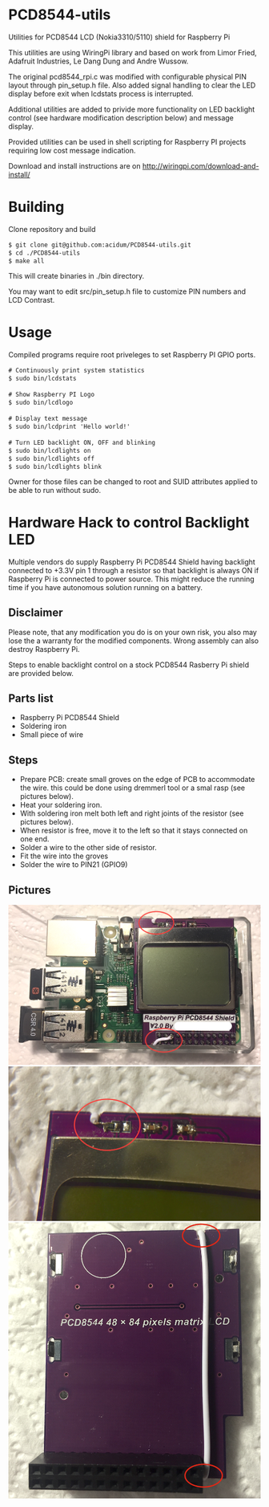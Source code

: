 # PCD8544-utils
Utilities for PCD8544 LCD (Nokia3310/5110) shield for Raspberry Pi

This utilities are using WiringPi library and based on work
from Limor Fried, Adafruit Industries, Le Dang Dung and Andre Wussow.

The original pcd8544_rpi.c was modified with configurable physical PIN layout
through pin_setup.h file. Also added signal handling to clear the LED display
before exit when lcdstats process is interrupted.

Additional utilities are added to privide more functionality on LED backlight
control (see hardware modification description below) and message display.

Provided utilities can be used in shell scripting for Raspberry PI projects
requiring low cost message indication.

Download and install instructions are on http://wiringpi.com/download-and-install/

# Building

Clone repository and build

```
$ git clone git@github.com:acidum/PCD8544-utils.git
$ cd ./PCD8544-utils
$ make all
```

This will create binaries in ./bin directory.

You may want to edit src/pin_setup.h file to customize PIN numbers and LCD Contrast.


# Usage
Compiled programs require root priveleges to set Raspberry PI GPIO ports.

```
# Continuously print system statistics
$ sudo bin/lcdstats 

# Show Raspberry PI Logo
$ sudo bin/lcdlogo  

# Display text message
$ sudo bin/lcdprint 'Hello world!'

# Turn LED backlight ON, OFF and blinking
$ sudo bin/lcdlights on
$ sudo bin/lcdlights off
$ sudo bin/lcdlights blink
```

Owner for those files can be changed to root and SUID attributes applied to
be able to run without sudo.

# Hardware Hack to control Backlight LED
Multiple vendors do supply Raspberry Pi PCD8544 Shield having backlight
connected to +3.3V pin 1 through a resistor so that backlight is always ON if
Raspberry Pi is connected to power source. This might reduce the running time
if you have autonomous solution running on a battery.

## Disclaimer
Please note, that any modification you do is on your own risk, you also may
lose the a warranty for the modified components. Wrong assembly can also
destroy Raspberry Pi.

Steps to enable backlight control on a stock PCD8544 Rasberry Pi shield are
provided below.

## Parts list
* Raspberry Pi PCD8544 Shield
* Soldering iron
* Small piece of wire

## Steps
* Prepare PCB: create small groves on the edge of PCB to accommodate the wire.
this could be done using dremmerl tool or a smal rasp (see pictures below).
* Heat your soldering iron.
* With soldering iron melt both left and right joints of the resistor (see pictures below).
* When resistor is free, move it to the left so that it stays connected on one end.
* Solder a wire to the other side of resistor.
* Fit the wire into the groves
* Solder the wire to PIN21 (GPIO9)

## Pictures
![Raspberry Pi with modified LCD shield](img/raspberry-lcd.png)
![Resistor Hack](img/resistor-hack.png)
![Wire behind the shield](img/shield-back.png)



